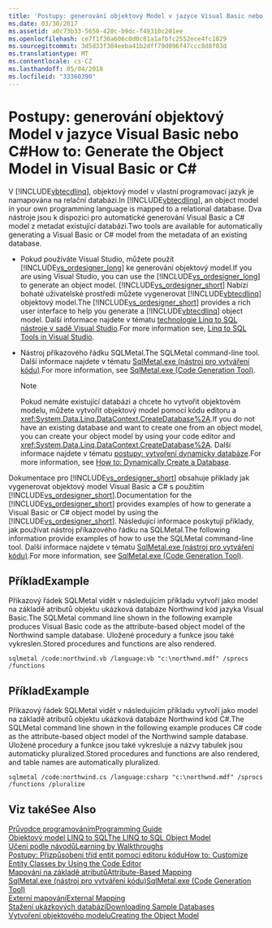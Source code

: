 ```yaml
---
title: 'Postupy: generování objektový Model v jazyce Visual Basic nebo C#'
ms.date: 03/30/2017
ms.assetid: a0c73b33-5650-420c-b9dc-f49310c201ee
ms.openlocfilehash: ce7f1f30a606c0d0c81a1afbfc2552ece4fc1029
ms.sourcegitcommit: 3d5d33f384eeba41b2dff79d096f47ccc8d8f03d
ms.translationtype: MT
ms.contentlocale: cs-CZ
ms.lasthandoff: 05/04/2018
ms.locfileid: "33360390"
---
```

# <a name="how-to-generate-the-object-model-in-visual-basic-or-c"></a><span data-ttu-id="d2d68-102">Postupy: generování objektový Model v jazyce Visual Basic nebo C#</span><span class="sxs-lookup"><span data-stu-id="d2d68-102">How to: Generate the Object Model in Visual Basic or C#</span></span> #
<span data-ttu-id="d2d68-103">V [!INCLUDE[vbtecdlinq](../../../../../../includes/vbtecdlinq-md.md)], objektový model v vlastní programovací jazyk je namapována na relační databázi.</span><span class="sxs-lookup"><span data-stu-id="d2d68-103">In [!INCLUDE[vbtecdlinq](../../../../../../includes/vbtecdlinq-md.md)], an object model in your own programming language is mapped to a relational database.</span></span> <span data-ttu-id="d2d68-104">Dva nástroje jsou k dispozici pro automatické generování Visual Basic a C# model z metadat existující databázi.</span><span class="sxs-lookup"><span data-stu-id="d2d68-104">Two tools are available for automatically generating a Visual Basic or C# model from the metadata of an existing database.</span></span>  
  
-   <span data-ttu-id="d2d68-105">Pokud používáte Visual Studio, můžete použít [!INCLUDE[vs_ordesigner_long](../../../../../../includes/vs-ordesigner-long-md.md)] ke generování objektový model.</span><span class="sxs-lookup"><span data-stu-id="d2d68-105">If you are using Visual Studio, you can use the [!INCLUDE[vs_ordesigner_long](../../../../../../includes/vs-ordesigner-long-md.md)] to generate an object model.</span></span> <span data-ttu-id="d2d68-106">[!INCLUDE[vs_ordesigner_short](../../../../../../includes/vs-ordesigner-short-md.md)] Nabízí bohaté uživatelské prostředí můžete vygenerovat [!INCLUDE[vbtecdlinq](../../../../../../includes/vbtecdlinq-md.md)] objektový model.</span><span class="sxs-lookup"><span data-stu-id="d2d68-106">The [!INCLUDE[vs_ordesigner_short](../../../../../../includes/vs-ordesigner-short-md.md)] provides a rich user interface to help you generate a [!INCLUDE[vbtecdlinq](../../../../../../includes/vbtecdlinq-md.md)] object model.</span></span> <span data-ttu-id="d2d68-107">Další informace najdete v tématu [technologie Linq to SQL nástroje v sadě Visual Studio](https://docs.microsoft.com/en-us/visualstudio/data-tools/linq-to-sql-tools-in-visual-studio2).</span><span class="sxs-lookup"><span data-stu-id="d2d68-107">For more information see, [Linq to SQL Tools in Visual Studio](https://docs.microsoft.com/en-us/visualstudio/data-tools/linq-to-sql-tools-in-visual-studio2).</span></span>
  
-   <span data-ttu-id="d2d68-108">Nástroj příkazového řádku SQLMetal.</span><span class="sxs-lookup"><span data-stu-id="d2d68-108">The SQLMetal command-line tool.</span></span> <span data-ttu-id="d2d68-109">Další informace najdete v tématu [SqlMetal.exe (nástroj pro vytváření kódu)](../../../../../../docs/framework/tools/sqlmetal-exe-code-generation-tool.md).</span><span class="sxs-lookup"><span data-stu-id="d2d68-109">For more information, see [SqlMetal.exe (Code Generation Tool)](../../../../../../docs/framework/tools/sqlmetal-exe-code-generation-tool.md).</span></span>  
  
    > [!NOTE]
    >  <span data-ttu-id="d2d68-110">Pokud nemáte existující databázi a chcete ho vytvořit objektovém modelu, můžete vytvořit objektový model pomocí kódu editoru a <xref:System.Data.Linq.DataContext.CreateDatabase%2A>.</span><span class="sxs-lookup"><span data-stu-id="d2d68-110">If you do not have an existing database and want to create one from an object model, you can create your object model by using your code editor and <xref:System.Data.Linq.DataContext.CreateDatabase%2A>.</span></span> <span data-ttu-id="d2d68-111">Další informace najdete v tématu [postupy: vytvoření dynamicky databáze](../../../../../../docs/framework/data/adonet/sql/linq/how-to-dynamically-create-a-database.md).</span><span class="sxs-lookup"><span data-stu-id="d2d68-111">For more information, see [How to: Dynamically Create a Database](../../../../../../docs/framework/data/adonet/sql/linq/how-to-dynamically-create-a-database.md).</span></span>  
  
 <span data-ttu-id="d2d68-112">Dokumentace pro [!INCLUDE[vs_ordesigner_short](../../../../../../includes/vs-ordesigner-short-md.md)] obsahuje příklady jak vygenerovat objektový model Visual Basic a C# s použitím [!INCLUDE[vs_ordesigner_short](../../../../../../includes/vs-ordesigner-short-md.md)].</span><span class="sxs-lookup"><span data-stu-id="d2d68-112">Documentation for the [!INCLUDE[vs_ordesigner_short](../../../../../../includes/vs-ordesigner-short-md.md)] provides examples of how to generate a Visual Basic or C# object model by using the [!INCLUDE[vs_ordesigner_short](../../../../../../includes/vs-ordesigner-short-md.md)].</span></span> <span data-ttu-id="d2d68-113">Následující informace poskytují příklady, jak používat nástroj příkazového řádku na SQLMetal.</span><span class="sxs-lookup"><span data-stu-id="d2d68-113">The following information provide examples of how to use the SQLMetal command-line tool.</span></span> <span data-ttu-id="d2d68-114">Další informace najdete v tématu [SqlMetal.exe (nástroj pro vytváření kódu)](../../../../../../docs/framework/tools/sqlmetal-exe-code-generation-tool.md).</span><span class="sxs-lookup"><span data-stu-id="d2d68-114">For more information, see [SqlMetal.exe (Code Generation Tool)](../../../../../../docs/framework/tools/sqlmetal-exe-code-generation-tool.md).</span></span>  
  
## <a name="example"></a><span data-ttu-id="d2d68-115">Příklad</span><span class="sxs-lookup"><span data-stu-id="d2d68-115">Example</span></span>  
 <span data-ttu-id="d2d68-116">Příkazový řádek SQLMetal vidět v následujícím příkladu vytvoří jako model na základě atributů objektu ukázková databáze Northwind kód jazyka Visual Basic.</span><span class="sxs-lookup"><span data-stu-id="d2d68-116">The SQLMetal command line shown in the following example produces Visual Basic code as the attribute-based object model of the Northwind sample database.</span></span> <span data-ttu-id="d2d68-117">Uložené procedury a funkce jsou také vykreslen.</span><span class="sxs-lookup"><span data-stu-id="d2d68-117">Stored procedures and functions are also rendered.</span></span>  
  
```  
sqlmetal /code:northwind.vb /language:vb "c:\northwnd.mdf" /sprocs /functions  
```  
  
## <a name="example"></a><span data-ttu-id="d2d68-118">Příklad</span><span class="sxs-lookup"><span data-stu-id="d2d68-118">Example</span></span>  
 <span data-ttu-id="d2d68-119">Příkazový řádek SQLMetal vidět v následujícím příkladu vytvoří jako model na základě atributů objektu ukázková databáze Northwind kód C#.</span><span class="sxs-lookup"><span data-stu-id="d2d68-119">The SQLMetal command line shown in the following example produces C# code as the attribute-based object model of the Northwind sample database.</span></span> <span data-ttu-id="d2d68-120">Uložené procedury a funkce jsou také vykresluje a názvy tabulek jsou automaticky pluralized.</span><span class="sxs-lookup"><span data-stu-id="d2d68-120">Stored procedures and functions are also rendered, and table names are automatically pluralized.</span></span>  
  
```  
sqlmetal /code:northwind.cs /language:csharp "c:\northwnd.mdf" /sprocs /functions /pluralize  
```  
  
## <a name="see-also"></a><span data-ttu-id="d2d68-121">Viz také</span><span class="sxs-lookup"><span data-stu-id="d2d68-121">See Also</span></span>  
 [<span data-ttu-id="d2d68-122">Průvodce programováním</span><span class="sxs-lookup"><span data-stu-id="d2d68-122">Programming Guide</span></span>](../../../../../../docs/framework/data/adonet/sql/linq/programming-guide.md)  
 [<span data-ttu-id="d2d68-123">Objektový model LINQ to SQL</span><span class="sxs-lookup"><span data-stu-id="d2d68-123">The LINQ to SQL Object Model</span></span>](../../../../../../docs/framework/data/adonet/sql/linq/the-linq-to-sql-object-model.md)  
 [<span data-ttu-id="d2d68-124">Učení podle návodů</span><span class="sxs-lookup"><span data-stu-id="d2d68-124">Learning by Walkthroughs</span></span>](../../../../../../docs/framework/data/adonet/sql/linq/learning-by-walkthroughs.md)  
 [<span data-ttu-id="d2d68-125">Postupy: Přizpůsobení tříd entit pomocí editoru kódu</span><span class="sxs-lookup"><span data-stu-id="d2d68-125">How to: Customize Entity Classes by Using the Code Editor</span></span>](../../../../../../docs/framework/data/adonet/sql/linq/how-to-customize-entity-classes-by-using-the-code-editor.md)  
 [<span data-ttu-id="d2d68-126">Mapování na základě atributů</span><span class="sxs-lookup"><span data-stu-id="d2d68-126">Attribute-Based Mapping</span></span>](../../../../../../docs/framework/data/adonet/sql/linq/attribute-based-mapping.md)  
 [<span data-ttu-id="d2d68-127">SqlMetal.exe (nástroj pro vytváření kódu)</span><span class="sxs-lookup"><span data-stu-id="d2d68-127">SqlMetal.exe (Code Generation Tool)</span></span>](../../../../../../docs/framework/tools/sqlmetal-exe-code-generation-tool.md)  
 [<span data-ttu-id="d2d68-128">Externí mapování</span><span class="sxs-lookup"><span data-stu-id="d2d68-128">External Mapping</span></span>](../../../../../../docs/framework/data/adonet/sql/linq/external-mapping.md)  
 [<span data-ttu-id="d2d68-129">Stažení ukázkových databází</span><span class="sxs-lookup"><span data-stu-id="d2d68-129">Downloading Sample Databases</span></span>](../../../../../../docs/framework/data/adonet/sql/linq/downloading-sample-databases.md)  
 [<span data-ttu-id="d2d68-130">Vytvoření objektového modelu</span><span class="sxs-lookup"><span data-stu-id="d2d68-130">Creating the Object Model</span></span>](../../../../../../docs/framework/data/adonet/sql/linq/creating-the-object-model.md)
